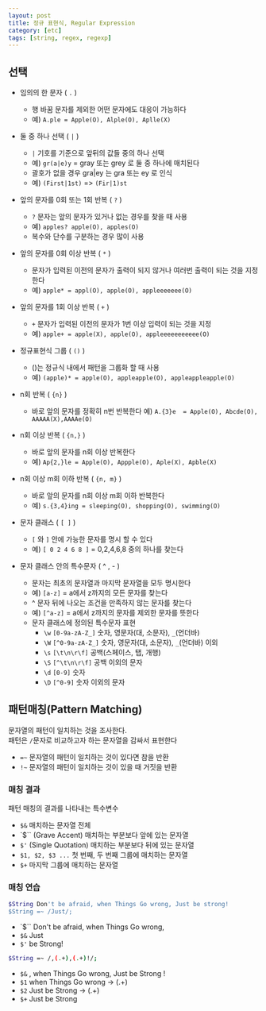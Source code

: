```yaml
---
layout: post
title: 정규 표현식, Regular Expression
category: [etc]
tags: [string, regex, regexp]
---
```


## 선택
* 임의의 한 문자 ( `.` )
  - 행 바꿈 문자를 제외한 어떤 문자에도 대응이 가능하다
  - 예) `A.ple = Apple(O), Alple(O), Aplle(X)`

* 둘 중 하나 선택 ( `|` )
  - `|` 기호를 기준으로 앞뒤의 값들 중의 하나 선택
  - 예) `gr(a|e)y` = gray 또는 grey 로 둘 중 하나에 매치된다
  - 괄호가 없을 경우 gra|ey 는 gra 또는 ey 로 인식
  - 예) `(First|1st)` => `(Fir|1)st`

* 앞의 문자를 0회 또는 1회 반복 ( `?` )
  - `?` 문자는 앞의 문자가 있거나 없는 경우를 찾을 때 사용
  - 예) `apples? apple(O), apples(O)`
  - 복수와 단수를 구분하는 경우 많이 사용

* 앞의 문자를 0회 이상 반복 ( `*` )
  - 문자가 입력된 이전의 문자가 출력이 되지 않거나 여러번 출력이 되는 것을 지정한다
  - 예) `apple* = appl(O), apple(O), appleeeeeee(O)`

* 앞의 문자를 1회 이상 반복 ( `+` )
  - `+` 문자가 입력된 이전의 문자가 1번 이상 입력이 되는 것을 지정
  - 예) `apple+ = apple(X), apple(O), appleeeeeeeeeee(O)`

* 정규표현식 그룹 ( `()` )
  - ()는 정규식 내에서 패턴을 그룹화 할 때 사용
  - 예) `(apple)* = apple(O), appleapple(O), appleappleapple(O)`

* n회 반복 ( `{n}` )
  - 바로 앞의 문자를 정확히 n번 반복한다
  예) `A.{3}e  = Apple(O), Abcde(O), AAAAA(X),AAAAe(O)`

* n회 이상 반복 ( `{n,}` )
  - 바로 앞의 문자를 n회 이상 반복한다
  - 예) `Ap{2,}le = Apple(O), Appple(O), Aple(X), Apble(X)`

* n회 이상 m회 이하 반복 ( `{n, m}` )
  - 바로 앞의 문자를 n회 이상 m회 이하 반복한다
  - 예) `s.{3,4}ing = sleeping(O), shopping(O), swimming(O)`

* 문자 클래스 ( `[ ]` )
  - `[` 와 `]` 안에 가능한 문자를 명시 할 수 있다
  - 예) `[ 0 2 4 6 8 ]` = 0,2,4,6,8 중의 하나를 찾는다

* 문자 클래스 안의 특수문자 ( ^ , - )
  - 문자는 최초의 문자열과 마지막 문자열을 모두 명시한다
  - 예) `[a-z]` = a에서 z까지의 모든 문자를 찾는다
  - ^ 문자 뒤에 나오는 조건을 만족하지 않는 문자를 찾는다
  - 예) `[^a-z]` = a에서 z까지의 문자를 제외한 문자를 뜻한다
  - 문자 클래스에 정의된 특수문자 표현
    - `\w` `[0-9a-zA-Z_]` 숫자, 영문자(대, 소문자), `_`(언더바)
    - `\W` `[^0-9a-zA-Z_]` 숫자, 영문자(대, 소문자), `_`(언더바) 이외
    - `\s` `[\t\n\r\f]` 공백(스페이스, 탭, 개행)
    - `\S` `[^\t\n\r\f]` 공백 이외의 문자
    - `\d` `[0-9]` 숫자
    - `\D` `[^0-9]` 숫자 이외의 문자

## 패턴매칭(Pattern Matching)
문자열의 패턴이 일치하는 것을 조사한다.  
패턴은 `/`문자로 비교하고자 하는 문자열을 감싸서 표현한다

* `=~` 문자열의 패턴이 일치하는 것이 있다면 참을 반환
* `!~` 문자열의 패턴이 일치하는 것이 있을 때 거짓을 반환

### 매칭 결과
패턴 매칭의 결과를 나타내는 특수변수

* `$&` 매치하는 문자열 전체
* `$`` (Grave Accent) 매치하는 부분보다 앞에 있는 문자열
* `$'` (Single Quotation) 매치하는 부분보다 뒤에 있는 문자열
* `$1, $2, $3 ...` 첫 번째, 두 번째 그룹에 매치하는 문자열
* `$+` 마지막 그룹에 매치하는 문자열

### 매칭 연습
``` bash
$String Don't be afraid, when Things Go wrong, Just be strong!
$String =~ /Just/;
```
- `$`` Don't be afraid, when Things Go wrong,
- `$&` Just
- `$'` be Strong!

``` bash
$String =~ /,(.+),(.+)!/;
```
- `$&` , when Things Go wrong, Just be Strong !
- `$1` when Things Go wrong -> (.+)
- `$2` Just be Strong -> (.+)
- `$+` Just be Strong
